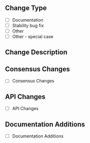 <!-- PLEASE FILL OUT THE FOLLOWING MARKDOWN TEMPLATE -->
<!-- PR title alone should be sufficient to understand changes. -->

## Change Type
- [ ] Documentation
- [ ] Stability bug fix
- [ ] Other
- [ ] Other - special case
<!-- Other - special case is for when a change warrants additional explanation or description in the relase notes. -->


## Change Description
<!-- Describe your changes, their justification, AND their impact. Reference issues or pull requests where possible (use '#XX' or 'GH-XX' where XX is the issue or pull request number). -->


## Consensus Changes
- [ ] Consensus Changes
<!-- checked [x] = Consensus changes; unchecked [ ] = no changes, ignore this section -->
<!-- If this PR introduces a change to the validation of blocks in the chain or consensus in general, please describe the impact. -->


## API Changes
- [ ] API Changes
<!-- checked [x] = API changes; unchecked [ ] = no changes, ignore this section -->
<!-- If this PR introduces API changes, please describe the changes here. What will developers need to know before upgrading to this version? -->


## Documentation Additions
- [ ] Documentation Additions
<!-- checked [x] = Documentation changes; unchecked [ ] = no changes, ignore this section -->
<!-- Describe what must be added to the documentation after merge. -->
